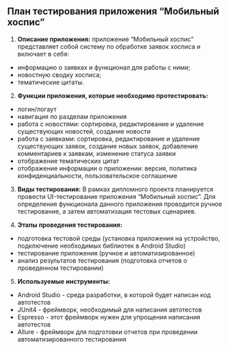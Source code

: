 ## План тестирования приложения “Мобильный хоспис” 

1. **Описание приложения:** приложение “Мобильный хоспис” представляет собой систему по обработке заявок хосписа и включает в себя:
- информацию о заявках и функционал для работы с ними;
- новостную сводку хосписа;
- тематические цитаты.

2. **Функции приложения, которые необходимо протестировать:**
- логин/логаут
- навигация по разделам приложения
- работа с новостями: сортировка, редактирование и удаление существующих новостей, создание новости
- работа с заявками: сортировка, редактирование и удаление существующих заявок, создание новых заявок, добавление комментариев к заявкам, изменение статуса заявки
- отображение тематических цитат
- отображение информации о приложении: версия, политика конфиденциальности, пользовательское соглашение

3. **Виды тестирования:**
В рамках дипломного проекта планируется провести UI-тестирование приложения “Мобильный хоспис”. Для определения функционала данного приложения проводится ручное тестирование, а затем автоматизация тестовых сценариев.

4. **Этапы проведения тестирования:**
- подготовка тестовой среды (установка приложения на устройство, подключение необходимых библиотек в Android Studio)
- тестирование приложения (ручное и автоматизированное)
- анализ результатов тестирования (подготовка отчетов о проведенном тестировании)

5. **Используемые инструменты:**
- Android Studio - среда разработки, в которой будет написан код автотестов
- JUnit4 - фреймворк, необходимый для написания автотестов
- Espresso - этот фреймворк нужен для упрощения написания автотестов
- Allure - фреймворк для подготовки отчетов при проведении автоматизированного тестирования

